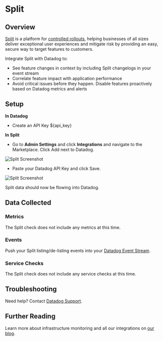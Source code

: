 # Split

## Overview

[Split](http://www.split.io) is a platform for [controlled rollouts](http://www.split.io/articles/controlled-rollout), helping businesses of all sizes deliver exceptional user experiences and mitigate risk by providing an easy, secure way to target features to customers.

Integrate Split with Datadog to:

 * See feature changes in context by including Split changelogs in your event stream
 * Correlate feature impact with application performance
 * Avoid critical issues before they happen. Disable features proactively based on Datadog metrics and alerts

## Setup

**In Datadog**

 * Create an API Key <span class="hidden-api-key">${api_key}</span>

**In Split**

 * Go to **Admin Settings** and click **Integrations** and navigate to the Marketplace. Click Add next to Datadog.<br/>

![Split Screenshot](https://raw.githubusercontent.com/DataDog/integrations-extras/ilan/split-integration/split/images/in-split.png)

 * Paste your Datadog API Key and click Save.

![Split Screenshot](https://raw.githubusercontent.com/DataDog/integrations-extras/ilan/split-integration/split/images/integrations-datadog.png)

Split data should now be flowing into Datadog.

## Data Collected
### Metrics

The Split check does not include any metrics at this time.

### Events
Push your Split listing/de-listing events into your [Datadog Event Stream](https://docs.datadoghq.com/graphing/event_stream/).

### Service Checks
The Split check does not include any service checks at this time.

## Troubleshooting
Need help? Contact [Datadog Support](http://docs.datadoghq.com/help/).

## Further Reading

Learn more about infrastructure monitoring and all our integrations on [our blog](https://www.datadoghq.com/blog/).


[1]: http://www.split.io
[2]: http://www.split.io/articles/controlled-rollout
[3]: https://raw.githubusercontent.com/DataDog/integrations-extras/ilan/split-integration/split/images/in-split.png
[4]: https://raw.githubusercontent.com/DataDog/integrations-extras/ilan/split-integration/split/images/integrations-datadog.png
[5]: https://docs.datadoghq.com/graphing/event_stream/
[6]: http://docs.datadoghq.com/help/
[7]: https://www.datadoghq.com/blog/
